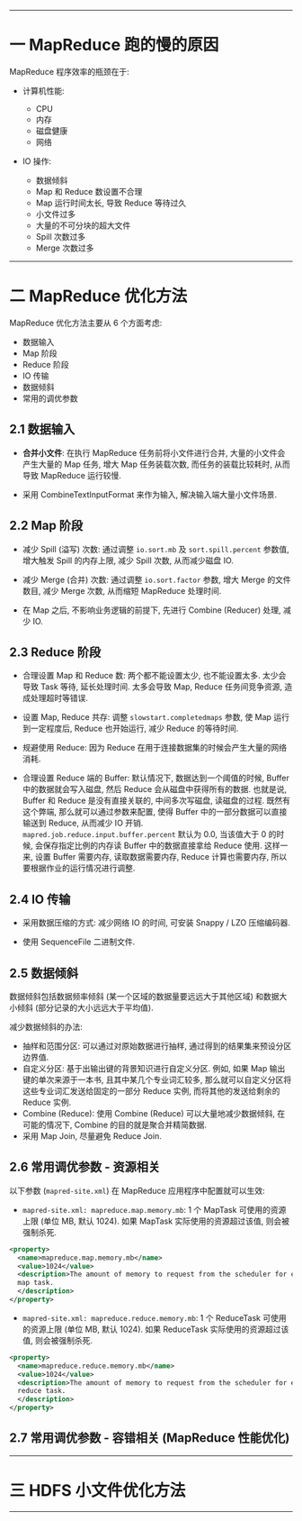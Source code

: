 


---

# 一 MapReduce 跑的慢的原因

MapReduce 程序效率的瓶颈在于:

- 计算机性能:
  - CPU
  - 内存
  - 磁盘健康
  - 网络

- IO 操作: 
  - 数据倾斜
  - Map 和 Reduce 数设置不合理
  - Map 运行时间太长, 导致 Reduce 等待过久
  - 小文件过多
  - 大量的不可分块的超大文件
  - Spill 次数过多
  - Merge 次数过多

---

# 二 MapReduce 优化方法

MapReduce 优化方法主要从 6 个方面考虑:
- 数据输入
- Map 阶段
- Reduce 阶段
- IO 传输
- 数据倾斜
- 常用的调优参数

## 2.1 数据输入

- __合并小文件__: 在执行 MapReduce 任务前将小文件进行合并, 大量的小文件会产生大量的 Map 任务, 增大 Map 任务装载次数, 而任务的装载比较耗时, 从而导致 MapReduce 运行较慢.

- 采用 CombineTextInputFormat 来作为输入, 解决输入端大量小文件场景.

## 2.2 Map 阶段

- 减少 Spill (溢写) 次数: 通过调整 `io.sort.mb` 及 `sort.spill.percent` 参数值, 增大触发 Spill 的内存上限, 减少 Spill 次数, 从而减少磁盘 IO.

- 减少 Merge (合并) 次数: 通过调整 `io.sort.factor` 参数, 增大 Merge 的文件数目, 减少 Merge 次数, 从而缩短 MapReduce 处理时间.

- 在 Map 之后, 不影响业务逻辑的前提下, 先进行 Combine (Reducer) 处理, 减少 IO.

## 2.3 Reduce 阶段

- 合理设置 Map 和 Reduce 数: 两个都不能设置太少, 也不能设置太多. 太少会导致 Task 等待, 延长处理时间. 太多会导致 Map, Reduce 任务间竞争资源, 造成处理超时等错误.

- 设置 Map, Reduce 共存: 调整 `slowstart.completedmaps` 参数, 使 Map 运行到一定程度后, Reduce 也开始运行, 减少 Reduce 的等待时间.

- 规避使用 Reduce: 因为 Reduce 在用于连接数据集的时候会产生大量的网络消耗.

- 合理设置 Reduce 端的 Buffer: 默认情况下, 数据达到一个阈值的时候, Buffer 中的数据就会写入磁盘, 然后 Reduce 会从磁盘中获得所有的数据. 也就是说, Buffer 和 Reduce 是没有直接关联的, 中间多次写磁盘, 读磁盘的过程. 既然有这个弊端, 那么就可以通过参数来配置, 使得 Buffer 中的一部分数据可以直接输送到 Reduce, 从而减少 IO 开销. `mapred.job.reduce.input.buffer.percent` 默认为 0.0, 当该值大于 0 的时候, 会保存指定比例的内存读 Buffer 中的数据直接拿给 Reduce 使用. 这样一来, 设置 Buffer 需要内存, 读取数据需要内存, Reduce 计算也需要内存, 所以要根据作业的运行情况进行调整.

## 2.4 IO 传输

- 采用数据压缩的方式: 减少网络 IO 的时间, 可安装 Snappy / LZO 压缩编码器.

- 使用 SequenceFile 二进制文件.

## 2.5 数据倾斜

数据倾斜包括数据频率倾斜 (某一个区域的数据量要远远大于其他区域) 和数据大小倾斜 (部分记录的大小远远大于平均值).

减少数据倾斜的办法:
- 抽样和范围分区: 可以通过对原始数据进行抽样, 通过得到的结果集来预设分区边界值.
- 自定义分区: 基于出输出键的背景知识进行自定义分区. 例如, 如果 Map 输出键的单次来源于一本书, 且其中某几个专业词汇较多, 那么就可以自定义分区将这些专业词汇发送给固定的一部分 Reduce 实例, 而将其他的发送给剩余的 Reduce 实例.
- Combine (Reduce): 使用 Combine (Reduce) 可以大量地减少数据倾斜, 在可能的情况下, Combine 的目的就是聚合并精简数据.
- 采用 Map Join, 尽量避免 Reduce Join.

## 2.6 常用调优参数 - 资源相关

以下参数 (`mapred-site.xml`) 在 MapReduce 应用程序中配置就可以生效:

- `mapred-site.xml: mapreduce.map.memory.mb`: 1 个 MapTask 可使用的资源上限 (单位 MB, 默认 1024). 如果 MapTask 实际使用的资源超过该值, 则会被强制杀死.

```xml
<property>
  <name>mapreduce.map.memory.mb</name>
  <value>1024</value>
  <description>The amount of memory to request from the scheduler for each
  map task.
  </description>
</property>
```

- `mapred-site.xml: mapreduce.reduce.memory.mb`: 1 个 ReduceTask 可使用的资源上限 (单位 MB, 默认 1024). 如果 ReduceTask 实际使用的资源超过该值, 则会被强制杀死.

```xml
<property>
  <name>mapreduce.reduce.memory.mb</name>
  <value>1024</value>
  <description>The amount of memory to request from the scheduler for each
  reduce task.
  </description>
</property>
```

## 2.7 常用调优参数 - 容错相关 (MapReduce 性能优化)

---

# 三 HDFS 小文件优化方法

---
